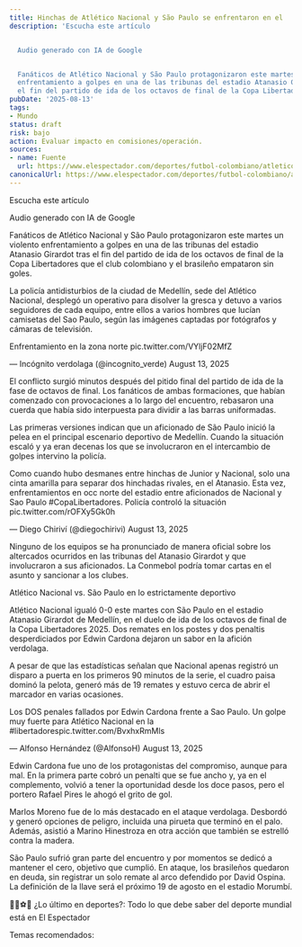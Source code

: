 ```yaml
---
title: Hinchas de Atlético Nacional y São Paulo se enfrentaron en el
description: 'Escucha este artículo


  Audio generado con IA de Google


  Fanáticos de Atlético Nacional y São Paulo protagonizaron este martes un violento
  enfrentamiento a golpes en una de las tribunas del estadio Atanasio Girardot tras
  el fin del partido de ida de los octavos de final de la Copa Libertadores que…'
pubDate: '2025-08-13'
tags:
- Mundo
status: draft
risk: bajo
action: Evaluar impacto en comisiones/operación.
sources:
- name: Fuente
  url: https://www.elespectador.com/deportes/futbol-colombiano/atletico-nacional/hinchas-de-atletico-nacional-y-sao-paulo-se-enfrentaron-en-el-atanasio-girardot-video-medellin-copa-libertadores/
canonicalUrl: https://www.elespectador.com/deportes/futbol-colombiano/atletico-nacional/hinchas-de-atletico-nacional-y-sao-paulo-se-enfrentaron-en-el-atanasio-girardot-video-medellin-copa-libertadores/
---
```

Escucha este artículo

Audio generado con IA de Google

Fanáticos de Atlético Nacional y São Paulo protagonizaron este martes un violento enfrentamiento a golpes en una de las tribunas del estadio Atanasio Girardot tras el fin del partido de ida de los octavos de final de la Copa Libertadores que el club colombiano y el brasileño empataron sin goles.

La policía antidisturbios de la ciudad de Medellín, sede del Atlético Nacional, desplegó un operativo para disolver la gresca y detuvo a varios seguidores de cada equipo, entre ellos a varios hombres que lucían camisetas del Sao Paulo, según las imágenes captadas por fotógrafos y cámaras de televisión.

Enfrentamiento en la zona norte pic.twitter.com/VYljF02MfZ

— Incógnito verdolaga (@incognito_verde) August 13, 2025

El conflicto surgió minutos después del pitido final del partido de ida de la fase de octavos de final. Los fanáticos de ambas formaciones, que habían comenzado con provocaciones a lo largo del encuentro, rebasaron una cuerda que había sido interpuesta para dividir a las barras uniformadas.

Las primeras versiones indican que un aficionado de São Paulo inició la pelea en el principal escenario deportivo de Medellín. Cuando la situación escaló y ya eran decenas los que se involucraron en el intercambio de golpes intervino la policía.

Como cuando hubo desmanes entre hinchas de Junior y Nacional, solo una cinta amarilla para separar dos hinchadas rivales, en el Atanasio. Esta vez, enfrentamientos en occ norte del estadio entre aficionados de Nacional y Sao Paulo #CopaLibertadores. Policía controló la situación pic.twitter.com/rOFXy5Gk0h

— Diego Chiriví (@diegochirivi) August 13, 2025

Ninguno de los equipos se ha pronunciado de manera oficial sobre los altercados ocurridos en las tribunas del Atanasio Girardot y que involucraron a sus aficionados. La Conmebol podría tomar cartas en el asunto y sancionar a los clubes.

Atlético Nacional vs. São Paulo en lo estrictamente deportivo

Atlético Nacional igualó 0-0 este martes con São Paulo en el estadio Atanasio Girardot de Medellín, en el duelo de ida de los octavos de final de la Copa Libertadores 2025. Dos remates en los postes y dos penaltis desperdiciados por Edwin Cardona dejaron un sabor en la afición verdolaga.

A pesar de que las estadísticas señalan que Nacional apenas registró un disparo a puerta en los primeros 90 minutos de la serie, el cuadro paisa dominó la pelota, generó más de 19 remates y estuvo cerca de abrir el marcador en varias ocasiones.

Los DOS penales fallados por Edwin Cardona frente a Sao Paulo. Un golpe muy fuerte para Atlético Nacional en la #libertadorespic.twitter.com/BvxhxRmMls

— Alfonso Hernández (@AlfonsoH) August 13, 2025

Edwin Cardona fue uno de los protagonistas del compromiso, aunque para mal. En la primera parte cobró un penalti que se fue ancho y, ya en el complemento, volvió a tener la oportunidad desde los doce pasos, pero el portero Rafael Pires le ahogó el grito de gol.

Marlos Moreno fue de lo más destacado en el ataque verdolaga. Desbordó y generó opciones de peligro, incluida una pirueta que terminó en el palo. Además, asistió a Marino Hinestroza en otra acción que también se estrelló contra la madera.

São Paulo sufrió gran parte del encuentro y por momentos se dedicó a mantener el cero, objetivo que cumplió. En ataque, los brasileños quedaron en deuda, sin registrar un solo remate al arco defendido por David Ospina. La definición de la llave será el próximo 19 de agosto en el estadio Morumbí.

🚴🏻⚽🏀 ¿Lo último en deportes?: Todo lo que debe saber del deporte mundial está en El Espectador

Temas recomendados: